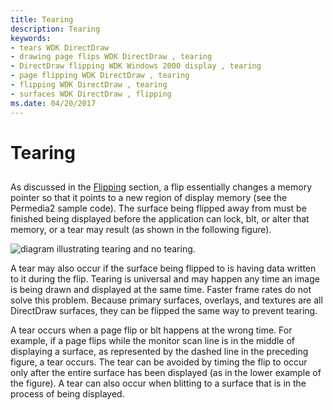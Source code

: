 ```yaml
---
title: Tearing
description: Tearing
keywords:
- tears WDK DirectDraw
- drawing page flips WDK DirectDraw , tearing
- DirectDraw flipping WDK Windows 2000 display , tearing
- page flipping WDK DirectDraw , tearing
- flipping WDK DirectDraw , tearing
- surfaces WDK DirectDraw , flipping
ms.date: 04/20/2017
---
```


# Tearing


## <span id="ddk_tearing_gg"></span><span id="DDK_TEARING_GG"></span>


As discussed in the [Flipping](flipping.md) section, a flip essentially changes a memory pointer so that it points to a new region of display memory (see the Permedia2 sample code). The surface being flipped away from must be finished being displayed before the application can lock, blt, or alter that memory, or a tear may result (as shown in the following figure).

![diagram illustrating tearing and no tearing.](images/ddfig8.png)

A tear may also occur if the surface being flipped to is having data written to it during the flip. Tearing is universal and may happen any time an image is being drawn and displayed at the same time. Faster frame rates do not solve this problem. Because primary surfaces, overlays, and textures are all DirectDraw surfaces, they can be flipped the same way to prevent tearing.

A tear occurs when a page flip or blt happens at the wrong time. For example, if a page flips while the monitor scan line is in the middle of displaying a surface, as represented by the dashed line in the preceding figure, a tear occurs. The tear can be avoided by timing the flip to occur only after the entire surface has been displayed (as in the lower example of the figure). A tear can also occur when blitting to a surface that is in the process of being displayed.

 

 





